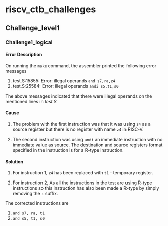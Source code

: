 # riscv_ctb_challenges

## Challenge_level1

### Challenge1_logical

#### Error Description

On running the `make` command, the assembler printed the following error messages

1. test.S:15855: Error: illegal operands `and s7,ra,z4`
2. test.S:25584: Error: illegal operands `andi s5,t1,s0`

The above messages indicated that there were illegal operands on the mentioned lines in *test.S*

#### Cause

1. The problem with the first instruction was that it was using `z4` as a source register but there is no register with name `z4` in RISC-V.

2. The second instruction was using `andi` an immediate instruction with no immediate value as source. The destination and source registers format specified in the instruction is for a R-type instruction.

#### Solution

1. For instruction 1, `z4` has been replaced with `t1` - temporary register.

2. For instruction 2, As all the instructions in the test are using R-type instructions so this instruction has also been made a R-type by simply removing the `i` suffix.

The corrected instructions are

1. `and s7, ra, t1`
2. `and s5, t1, s0`
